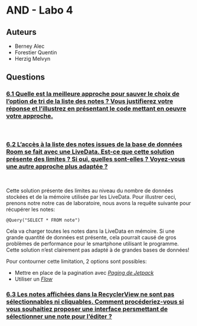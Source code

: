 # AND - Labo 4

## Auteurs
* Berney Alec
* Forestier Quentin
* Herzig Melvyn

## Questions

### <ins> 6.1 Quelle est la meilleure approche pour sauver le choix de l’option de tri de la liste des notes ? Vous justifierez votre réponse et l’illustrez en présentant le code mettant en oeuvre votre approche. </ins>
<br>

### <ins> 6.2 L’accès à la liste des notes issues de la base de données Room se fait avec une LiveData. Est-ce que cette solution présente des limites ? Si oui, quelles sont-elles ? Voyez-vous une autre approche plus adaptée ? </ins>
<br>

Cette solution présente des limites au niveau du nombre de données stockées et de la mémoire utilisée par les LiveData.
Pour illustrer ceci, prenons notre notre cas de laboratoire, nous avons la requête suivante pour récupérer les notes:
````
@Query("SELECT * FROM note")
````
Cela va charger toutes les notes dans la LiveData en mémoire. Si une grande quantité de données est présente, cela pourrait causé de gros problèmes de performance pour le smartphone utilisant le programme.
Cette solution n’est clairement pas adapté à de grandes bases de données!

Pour contourner cette limitation, 2 options sont possibles:
* Mettre en place de la pagination avec [_Paging de Jetpack_](https://developer.android.com/topic/libraries/architecture/paging/v3-overview)
* Utiliser un [_Flow_](https://developer.android.com/codelabs/basic-android-kotlin-training-intro-room-flow#0)

### <ins> 6.3 Les notes affichées dans la RecyclerView ne sont pas sélectionnables ni cliquables. Comment procéderiez-vous si vous souhaitiez proposer une interface persmettant de sélectionner une note pour l’éditer ? </ins>
<br>
